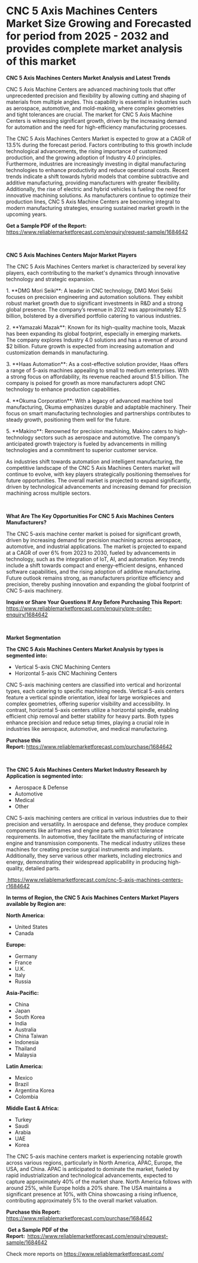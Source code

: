<p><h1>CNC 5 Axis Machines Centers Market Size Growing and Forecasted for period from 2025 - 2032 and provides complete market analysis of this market</h1></p><p><strong>CNC 5 Axis Machines Centers Market Analysis and Latest Trends</strong></p>
<p><p>CNC 5 Axis Machine Centers are advanced machining tools that offer unprecedented precision and flexibility by allowing cutting and shaping of materials from multiple angles. This capability is essential in industries such as aerospace, automotive, and mold-making, where complex geometries and tight tolerances are crucial. The market for CNC 5 Axis Machine Centers is witnessing significant growth, driven by the increasing demand for automation and the need for high-efficiency manufacturing processes.</p><p>The CNC 5 Axis Machines Centers Market is expected to grow at a CAGR of 13.5% during the forecast period. Factors contributing to this growth include technological advancements, the rising importance of customized production, and the growing adoption of Industry 4.0 principles. Furthermore, industries are increasingly investing in digital manufacturing technologies to enhance productivity and reduce operational costs. Recent trends indicate a shift towards hybrid models that combine subtractive and additive manufacturing, providing manufacturers with greater flexibility. Additionally, the rise of electric and hybrid vehicles is fueling the need for innovative machining solutions. As manufacturers continue to optimize their production lines, CNC 5 Axis Machine Centers are becoming integral to modern manufacturing strategies, ensuring sustained market growth in the upcoming years.</p></p>
<p><strong>Get a Sample PDF of the Report:&nbsp;</strong> <a href="https://www.reliablemarketforecast.com/enquiry/request-sample/1684642?utm_campaign=3491&utm_medium=2&utm_source=Github&utm_content=ia&utm_term=26032025&utm_id=cnc-5-axis-machines-centers">https://www.reliablemarketforecast.com/enquiry/request-sample/1684642</a></p>
<p>&nbsp;</p>
<p><strong>CNC 5 Axis Machines Centers Major Market Players</strong></p>
<p><p>The CNC 5 Axis Machines Centers market is characterized by several key players, each contributing to the market's dynamics through innovative technology and strategic expansion. </p><p>1. **DMG Mori Seiki**: A leader in CNC technology, DMG Mori Seiki focuses on precision engineering and automation solutions. They exhibit robust market growth due to significant investments in R&D and a strong global presence. The company’s revenue in 2022 was approximately $2.5 billion, bolstered by a diversified portfolio catering to various industries.</p><p>2. **Yamazaki Mazak**: Known for its high-quality machine tools, Mazak has been expanding its global footprint, especially in emerging markets. The company explores Industry 4.0 solutions and has a revenue of around $2 billion. Future growth is expected from increasing automation and customization demands in manufacturing.</p><p>3. **Haas Automation**: As a cost-effective solution provider, Haas offers a range of 5-axis machines appealing to small to medium enterprises. With a strong focus on affordability, its revenue reached around $1.5 billion. The company is poised for growth as more manufacturers adopt CNC technology to enhance production capabilities.</p><p>4. **Okuma Corporation**: With a legacy of advanced machine tool manufacturing, Okuma emphasizes durable and adaptable machinery. Their focus on smart manufacturing technologies and partnerships contributes to steady growth, positioning them well for the future.</p><p>5. **Makino**: Renowned for precision machining, Makino caters to high-technology sectors such as aerospace and automotive. The company’s anticipated growth trajectory is fueled by advancements in milling technologies and a commitment to superior customer service.</p><p>As industries shift towards automation and intelligent manufacturing, the competitive landscape of the CNC 5 Axis Machines Centers market will continue to evolve, with key players strategically positioning themselves for future opportunities. The overall market is projected to expand significantly, driven by technological advancements and increasing demand for precision machining across multiple sectors.</p></p>
<p>&nbsp;</p>
<p><strong>What Are The Key Opportunities For CNC 5 Axis Machines Centers Manufacturers?</strong></p>
<p><p>The CNC 5-axis machine center market is poised for significant growth, driven by increasing demand for precision machining across aerospace, automotive, and industrial applications. The market is projected to expand at a CAGR of over 6% from 2023 to 2030, fueled by advancements in technology, such as the integration of IoT, AI, and automation. Key trends include a shift towards compact and energy-efficient designs, enhanced software capabilities, and the rising adoption of additive manufacturing. Future outlook remains strong, as manufacturers prioritize efficiency and precision, thereby pushing innovation and expanding the global footprint of CNC 5-axis machinery.</p></p>
<p><strong>Inquire or Share Your Questions If Any Before Purchasing This Report:</strong> <a href="https://www.reliablemarketforecast.com/enquiry/pre-order-enquiry/1684642?utm_campaign=3491&utm_medium=2&utm_source=Github&utm_content=ia&utm_term=26032025&utm_id=cnc-5-axis-machines-centers">https://www.reliablemarketforecast.com/enquiry/pre-order-enquiry/1684642</a></p>
<p>&nbsp;</p>
<p><strong>Market Segmentation</strong></p>
<p><strong>The CNC 5 Axis Machines Centers Market Analysis by types is segmented into:</strong></p>
<p><ul><li>Vertical 5-axis CNC Machining Centers</li><li>Horizontal 5-axis CNC Machining Centers</li></ul></p>
<p><p>CNC 5-axis machining centers are classified into vertical and horizontal types, each catering to specific machining needs. Vertical 5-axis centers feature a vertical spindle orientation, ideal for large workpieces and complex geometries, offering superior visibility and accessibility. In contrast, horizontal 5-axis centers utilize a horizontal spindle, enabling efficient chip removal and better stability for heavy parts. Both types enhance precision and reduce setup times, playing a crucial role in industries like aerospace, automotive, and medical manufacturing.</p></p>
<p><strong>Purchase this Report:&nbsp;</strong><a href="https://www.reliablemarketforecast.com/purchase/1684642?utm_campaign=3491&utm_medium=2&utm_source=Github&utm_content=ia&utm_term=26032025&utm_id=cnc-5-axis-machines-centers">https://www.reliablemarketforecast.com/purchase/1684642</a></p>
<p>&nbsp;</p>
<p><strong>The CNC 5 Axis Machines Centers Market Industry Research by Application is segmented into:</strong></p>
<p><ul><li>Aerospace & Defense</li><li>Automotive</li><li>Medical</li><li>Other</li></ul></p>
<p><p>CNC 5-axis machining centers are critical in various industries due to their precision and versatility. In aerospace and defense, they produce complex components like airframes and engine parts with strict tolerance requirements. In automotive, they facilitate the manufacturing of intricate engine and transmission components. The medical industry utilizes these machines for creating precise surgical instruments and implants. Additionally, they serve various other markets, including electronics and energy, demonstrating their widespread applicability in producing high-quality, detailed parts.</p></p>
<p><a href="https://www.reliablemarketforecast.com/cnc-5-axis-machines-centers-r1684642?utm_campaign=3491&utm_medium=2&utm_source=Github&utm_content=ia&utm_term=26032025&utm_id=cnc-5-axis-machines-centers">&nbsp;https://www.reliablemarketforecast.com/cnc-5-axis-machines-centers-r1684642</a></p>
<p><strong>In terms of Region, the CNC 5 Axis Machines Centers Market Players available by Region are:</strong></p>
<p>
    <p> <strong> North America: </strong>
        <ul>
            <li>United States</li>
            <li>Canada</li>
        </ul>
        </p> 
    <p> <strong> Europe: </strong>
        <ul>
            <li>Germany</li>
            <li>France</li>
            <li>U.K.</li>
            <li>Italy</li>
            <li>Russia</li>
        </ul>
        </p> 
    <p> <strong> Asia-Pacific: </strong>
        <ul>
            <li>China</li>
            <li>Japan</li>
            <li>South Korea</li>
            <li>India</li>
            <li>Australia</li>
            <li>China Taiwan</li>
            <li>Indonesia</li>
            <li>Thailand</li>
            <li>Malaysia</li>
        </ul>
        </p> 
    <p> <strong> Latin America: </strong>
        <ul>
            <li>Mexico</li>
            <li>Brazil</li>
            <li>Argentina Korea</li>
            <li>Colombia</li>
        </ul>
        </p> 
    <p> <strong> Middle East & Africa: </strong>
        <ul>
            <li>Turkey</li>
            <li>Saudi</li>
            <li>Arabia</li>
            <li>UAE</li>
            <li>Korea</li>
        </ul>
    </p>
    </p>
<p><p>The CNC 5-axis machine centers market is experiencing notable growth across various regions, particularly in North America, APAC, Europe, the USA, and China. APAC is anticipated to dominate the market, fueled by rapid industrialization and technological advancements, expected to capture approximately 40% of the market share. North America follows with around 25%, while Europe holds a 20% share. The USA maintains a significant presence at 10%, with China showcasing a rising influence, contributing approximately 5% to the overall market valuation.</p></p>
<p><strong>Purchase this Report: </strong><a href="https://www.reliablemarketforecast.com/purchase/1684642?utm_campaign=3491&utm_medium=2&utm_source=Github&utm_content=ia&utm_term=26032025&utm_id=cnc-5-axis-machines-centers">https://www.reliablemarketforecast.com/purchase/1684642</a></p>
<p>&nbsp;<strong>Get a Sample PDF of the Report:&nbsp;&nbsp;</strong><a href="https://www.reliablemarketforecast.com/enquiry/request-sample/1684642?utm_campaign=3491&utm_medium=2&utm_source=Github&utm_content=ia&utm_term=26032025&utm_id=cnc-5-axis-machines-centers">https://www.reliablemarketforecast.com/enquiry/request-sample/1684642</a></p>
<p><strong></strong></p>
<p>Check more reports on <a href="https://www.reliablemarketforecast.com/?utm_campaign=3491&utm_medium=2&utm_source=Github&utm_content=ia&utm_term=26032025&utm_id=cnc-5-axis-machines-centers">https://www.reliablemarketforecast.com/</a></p>